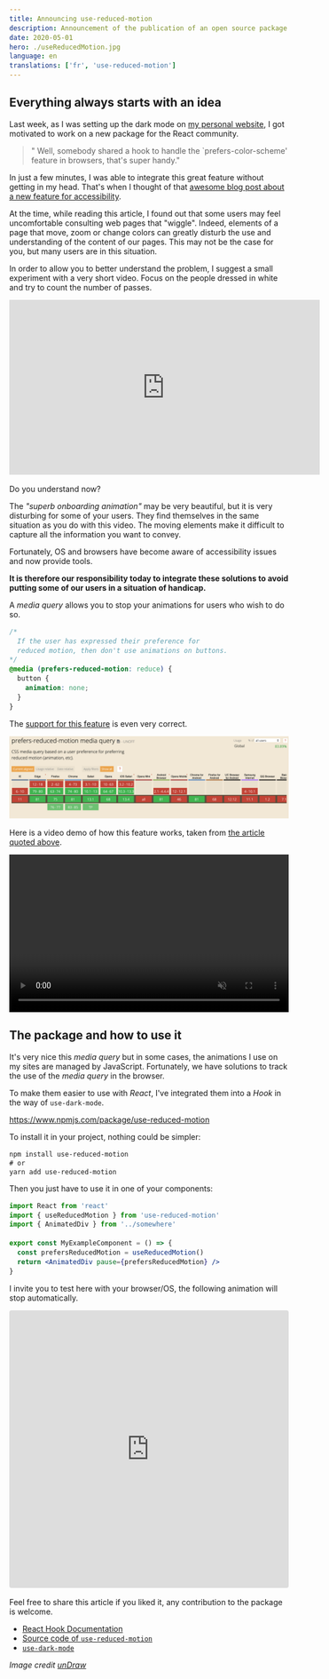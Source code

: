 ```yaml
---
title: Announcing use-reduced-motion
description: Announcement of the publication of an open source package for the management of motion reduction for web accessibility. Inspired by my readings and wanting to learn more about React's Hook.
date: 2020-05-01
hero: ./useReducedMotion.jpg
language: en
translations: ['fr', 'use-reduced-motion']
---
```


## Everything always starts with an idea

Last week, as I was setting up the dark mode on [my personal website](https://slashgear.github.io/), I got motivated to work on a new package for the React community.

> " Well, somebody shared a hook to handle the `prefers-color-scheme' feature in browsers, that's super handy."

In just a few minutes, I was able to integrate this great feature without getting in my head.
That's when I thought of that [awesome blog post about a new feature for accessibility](https://web.dev/prefers-reduced-motion/).

At the time, while reading this article, I found out that some users may feel uncomfortable consulting web pages that "wiggle".
Indeed, elements of a page that move, zoom or change colors can greatly disturb the use and understanding of the content of our pages.
This may not be the case for you, but many users are in this situation.

In order to allow you to better understand the problem, I suggest a small experiment with a very short video.
Focus on the people dressed in white and try to count the number of passes.

<iframe width="560" height="315" src="https://www.youtube-nocookie.com/embed/Ahg6qcgoay4" frameborder="0" allow="accelerometer; autoplay; encrypted-media; gyroscope; picture-in-picture" allowfullscreen></iframe>

Do you understand now?

The _"superb onboarding animation"_ may be very beautiful, but it is very disturbing for some of your users.
They find themselves in the same situation as you do with this video.
The moving elements make it difficult to capture all the information you want to convey.

Fortunately, OS and browsers have become aware of accessibility issues and now provide tools.

**It is therefore our responsibility today to integrate these solutions to avoid putting some of our users in a situation of handicap.**

A _media query_ allows you to stop your animations for users who wish to do so.

```css
/*
  If the user has expressed their preference for
  reduced motion, then don't use animations on buttons.
*/
@media (prefers-reduced-motion: reduce) {
  button {
    animation: none;
  }
}
```

The [support for this feature](https://caniuse.com/#feat=prefers-reduced-motion) is even very correct.

![Support for the prefers-reduced-motion feature in May 2020](./prefersReduceMotion-support-05-2020.png)

Here is a video demo of how this feature works, taken from [the article quoted above](https://web.dev/prefers-reduced-motion/).

<div style="position:relative;height:0;padding-bottom:56.25%">
<video muted="" playsinline="" controls="" style=" position: absolute; top: 0; left: 0; width: 100%; height: 100%; ">
    <source src="https://storage.googleapis.com/web-dev-assets/prefers-reduced-motion/prefers-reduced-motion.mp4" type="video/mp4">
</video>
</div>

## The package and how to use it

It's very nice this _media query_ but in some cases, the animations I use on my sites are managed by JavaScript.
Fortunately, we have solutions to track the use of the _media query_ in the browser.

To make them easier to use with _React_, I've integrated them into a _Hook_ in the way of `use-dark-mode`.

https://www.npmjs.com/package/use-reduced-motion

To install it in your project, nothing could be simpler:

```shell
npm install use-reduced-motion
# or
yarn add use-reduced-motion
```

Then you just have to use it in one of your components:

```jsx
import React from 'react'
import { useReducedMotion } from 'use-reduced-motion'
import { AnimatedDiv } from '../somewhere'

export const MyExampleComponent = () => {
  const prefersReducedMotion = useReducedMotion()
  return <AnimatedDiv pause={prefersReducedMotion} />
}
```

I invite you to test here with your browser/OS, the following animation will stop automatically.

<iframe
 src="https://codesandbox.io/embed/use-reduced-motion-pi966?fontsize=14&hidenavigation=1&theme=dark&view=preview"
 style="width:100%; height:500px; border:0; border-radius: 4px; overflow:hidden;"
 title="use-reduced-motion"
 allow="accelerometer; ambient-light-sensor; camera; encrypted-media; geolocation; gyroscope; hid; microphone; midi; payment; usb; vr"
 sandbox="allow-forms allow-modals allow-popups allow-presentation allow-same-origin allow-scripts"></iframe>

Feel free to share this article if you liked it, any contribution to the package is welcome.

- [React Hook Documentation](https://en.reactjs.org/docs/hooks-intro.html)
- [Source code of `use-reduced-motion`](https://github.com/Slashgear/use-reduced-motion)
- [`use-dark-mode`](https://github.com/donavon/use-dark-mode)

_Image credit [unDraw](https://undraw.co/)_
